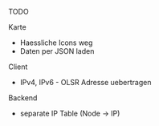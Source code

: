 

TODO

Karte

- Haessliche Icons weg
- Daten per JSON laden

Client

- IPv4, IPv6 - OLSR Adresse uebertragen


Backend

- separate IP Table (Node -> IP)
 


